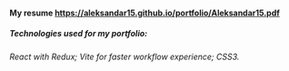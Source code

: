 #### My resume https://aleksandar15.github.io/portfolio/Aleksandar15.pdf

##### Technologies used for my portfolio:

###### React with Redux; Vite for faster workflow experience; CSS3.
